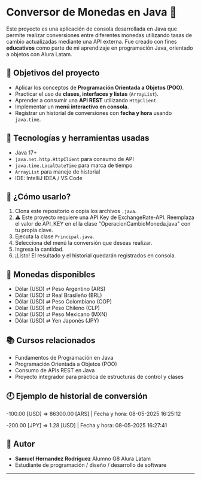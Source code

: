 # Conversor de Monedas en Java 💱

Este proyecto es una aplicación de consola desarrollada en Java que permite realizar conversiones entre diferentes monedas utilizando tasas de cambio actualizadas mediante una API externa. Fue creado con fines **educativos** como parte de mi aprendizaje en programación Java, orientado a objetos con Alura Latam.

## 🎯 Objetivos del proyecto

- Aplicar los conceptos de **Programación Orientada a Objetos (POO)**.
- Practicar el uso de **clases, interfaces y listas** (`ArrayList`).
- Aprender a consumir una **API REST** utilizando `HttpClient`.
- Implementar un **menú interactivo en consola**.
- Registrar un historial de conversiones con **fecha y hora** usando `java.time`.

## 🧠 Tecnologías y herramientas usadas

- Java 17+
- `java.net.http.HttpClient` para consumo de API
- `java.time.LocalDateTime` para marca de tiempo
- `ArrayList` para manejo de historial
- IDE: IntelliJ IDEA / VS Code

## 🚀 ¿Cómo usarlo?

1. Clona este repositorio o copia los archivos `.java`.
2. ⚠️ Este proyecto requiere una API Key de ExchangeRate-API.
Reemplaza el valor de API_KEY en el la clase "OperacionCambioMoneda.java" con tu propia clave.
3. Ejecuta la clase `Principal.java`.
4. Selecciona del menú la conversión que deseas realizar.
5. Ingresa la cantidad.
6. ¡Listo! El resultado y el historial quedarán registrados en consola.

## 📌 Monedas disponibles

- Dólar (USD) ⇄ Peso Argentino (ARS)
- Dólar (USD) ⇄ Real Brasileño (BRL)
- Dólar (USD) ⇄ Peso Colombiano (COP)
- Dólar (USD) ⇄ Peso Chileno (CLP)
- Dólar (USD) ⇄ Peso Mexicano (MXN)
- Dólar (USD) ⇄ Yen Japonés (JPY)

## 📚 Cursos relacionados

- Fundamentos de Programación en Java
- Programación Orientada a Objetos (POO)
- Consumo de APIs REST en Java
- Proyecto integrador para práctica de estructuras de control y clases

## 🕘 Ejemplo de historial de conversión

-100.00 [USD] => 86300.00 [ARS] | Fecha y hora: 08-05-2025 16:25:12

-200.00 [JPY] => 1.28 [USD] | Fecha y hora: 08-05-2025 16:27:41

## 👤 Autor

- **Samuel Hernandez Rodríguez** Alumno G8 Alura Latam
- Estudiante de programación / diseño / desarrollo de software

---
